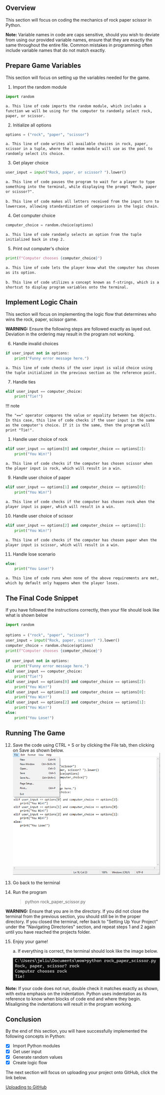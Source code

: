 ## Overview

This section will focus on coding the mechanics of rock paper scissor in Python.

**Note:** Variable names in code are caps sensitive, should you wish to deviate from using our provided variable names, ensure that they are exactly the same throughout the entire file. Common mistakes in programming often include variable names that do not match exactly.

## Prepare Game Variables

This section will focus on setting up the variables needed for the game.

1. Import the random module

```py
import random
```

    a. This line of code imports the random module, which includes a function we will be using for the computer to randomly select rock, paper, or scissor.

2. Initialize all options

```py
options = ("rock", "paper", "scissor")
```

    a. This line of code writes all available choices in rock, paper, scissor in a tuple, where the random module will use as the pool to randomly select its choice.

3. Get player choice

```py
user_input = input("Rock, paper, or scissor? ").lower()
```

    a. This line of code pauses the program to wait for a player to type something into the terminal, while displaying the prompt "Rock, paper or scissor?".

    b. This line of code makes all letters received from the input turn to lowercase, allowing standardization of comparisons in the logic chain.

4. Get computer choice

```py
computer_choice = random.choice(options)
```

    a. This line of code randomly selects an option from the tuple initialized back in step 2.

5. Print out computer's choice

```py
print(f"Computer chooses {computer_choice}")
```

    a. This line of code lets the player know what the computer has chosen as its option.

    b. This line of code utilizes a concept known as f-strings, which is a shortcut to display program variables onto the terminal.

## Implement Logic Chain

This section will focus on implementing the logic flow that determines who wins the rock, paper, scissor game.

**WARNING:** Ensure the following steps are followed exactly as layed out. Deviation in the ordering may result in the program not working.

6. Handle invalid choices

```py
if user_input not in options:
    print("Funny error message here.")
```

    a. This line of code checks if the user input is valid choice using the tuple initialized in the previous section as the reference point.

7. Handle ties

```py
elif user_input == computer_choice:
    print("Tie!")
```

!!! note

    The "==" operator compares the value or equality between two objects. In this case, this line of code checks if the user input is the same as the computer's choice. If it is the same, then the program will print "Tie!".

1. Handle user choice of rock

```py
elif user_input == options[0] and computer_choice == options[2]:
    print("You Win!")
```

    a. This line of code checks if the computer has chosen scissor when the player input is rock, which will result in a win.

9. Handle user choice of paper

```py
elif user_input == options[1] and computer_choice == options[0]:
    print("You Win!")
```

    a. This line of code checks if the computer has chosen rock when the player input is paper, which will result in a win.

10. Handle user choice of scissor

```py
elif user_input == options[2] and computer_choice == options[1]:
    print("You Win!")
```

    a. This line of code checks if the computer has chosen paper when the player input is scissor, which will result in a win.

11. Handle lose scenario

```py
else:
    print("You Lose!")
```

    a. This line of code runs when none of the above requirements are met, which by default only happens when the player loses.

## The Final Code Snippet

If you have followed the instructions correctly, then your file should look like what is shown below

```py
import random

options = ("rock", "paper", "scissor")
user_input = input("Rock, paper, scissor? ").lower()
computer_choice = random.choice(options)
print(f"Computer chooses {computer_choice}")

if user_input not in options:
    print("Funny error message here.")
elif user_input == computer_choice:
    print("Tie!")
elif user_input == options[0] and computer_choice == options[2]:
    print("You Win!")
elif user_input == options[1] and computer_choice == options[0]:
    print("You Win!")
elif user_input == options[2] and computer_choice == options[1]:
    print("You Win!")
else:
    print("You Lose!")
```

## Running The Game

12. Save the code using CTRL + S or by clicking the File tab, then clicking on Save as shown below.
    ![notepad save](./assets/codeS11.PNG)
13. Go back to the terminal

14. Run the program
    > python rock_paper_scissor.py

**WARNING:** Ensure that you are in the directory. If you did not close the terminal from the previous section, you should still be in the proper directory. If you closed the terminal, refer back to "Setting Up Your Project" under the "Navigating Directories" section, and repeat steps 1 and 2 again until you have reached the projects folder.

15. Enjoy your game!

    a. If everything is correct, the terminal should look like the image below.

    ![terminal for game](./assets/codeS15a.png)

**Note:** If your code does not run, double check it matches exactly as shown, with extra emphasis on the indentation. Python uses indentation as its reference to know when blocks of code end and where they begin. Misaligning the indentations will result in the program working.

## Conclusion

By the end of this section, you will have successfully implemented the following concepts in Python:

-   [x] Import Python modules
-   [x] Get user input
-   [x] Generate random values
-   [x] Create logic flow

The next section will focus on uploading your project onto GitHub, click the link below.

[Uploading to GitHub](Upload%20to%20GitHub.md)
